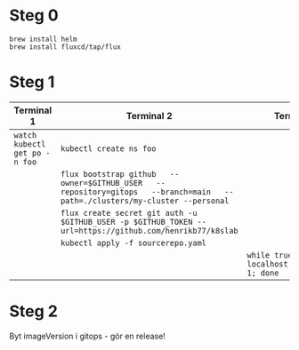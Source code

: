 # Steg 0
```
brew install helm
brew install fluxcd/tap/flux
```

# Steg 1

| Terminal 1 | Terminal 2 | Terminal 3 |
|------------|------------|------------|
| `watch kubectl get po -n foo`| `kubectl create ns foo`||
||`flux bootstrap github   --owner=$GITHUB_USER   --repository=gitops   --branch=main   --path=./clusters/my-cluster --personal`||
||`flux create secret git auth -u $GITHUB_USER -p $GITHUB_TOKEN --url=https://github.com/henrikb77/k8slab`||
||`kubectl apply -f sourcerepo.yaml`||
|||`while true; do curl localhost:30000/;sleep 1; done`|

# Steg 2
Byt imageVersion i gitops - gör en release!

